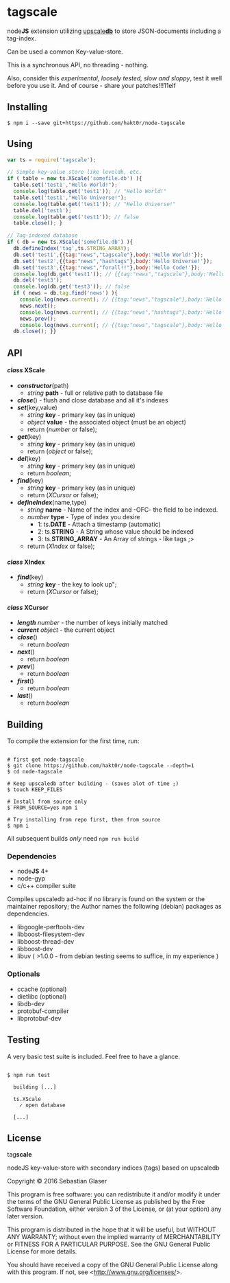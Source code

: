 # tagscale

node**JS** extension utilizing [upscale**db**](https://upscaledb.com/) to store JSON-documents including a tag-index.

Can be used a common Key-value-store.

This is a synchronous API, no threading - nothing.

Also, consider this *experimental, loosely tested, slow and sloppy*, test it well before you use it.
And of course - share your patches!!!11elf

## Installing

```ShellSession
$ npm i --save git+https://github.com/hakt0r/node-tagscale
```

## Using

```JavaScript
var ts = require('tagscale');

// Simple key-value store like leveldb, etc.
if ( table = new ts.XScale('somefile.db') ){
  table.set('test1',"Hello World!");
  console.log(table.get('test1')); // "Hello World!"
  table.set('test1',"Hello Universe!");
  console.log(table.get('test1')); // "Hello Universe!"
  table.del('test1');
  console.log(table.get('test1')); // false
  table.close(); }

// Tag-indexed database
if ( db = new ts.XScale('somefile.db') ){
  db.defineIndex('tag',ts.STRING_ARRAY);
  db.set('test1',{{tag:"news","tagscale"},body:'Hello World!'});
  db.set('test2',{{tag:"news","hashtags"},body:'Hello Universe!'});
  db.set('test3',{{tag:"news","forall!!"},body:'Hello Code!'});
  console.log(db.get('test1')); // {{tag:"news","tagscale"},body:'Hello World!'}
  db.del('test3');
  console.log(db.get('test3')); // false
  if ( news = db.tag.find('news') ){
    console.log(news.current); // {{tag:"news","tagscale"},body:'Hello World!'}
    news.next();
    console.log(news.current); // {{tag:"news","hashtags"},body:'Hello Universe!'}
    news.prev();
    console.log(news.current); // {{tag:"news","tagscale"},body:'Hello World!'}
  db.close(); }}
```
## API

#### *class* **XScale**
  - ***constructor***(path)
    - *string* **path** - full or relative path to database file
  - ***close***() - flush and close database and all it's indexes
  - ***set***(key,value)
    - *string* **key** - primary key (as in unique)
    - *object* **value** - the associated object (must be an object)
    - return (*number* or false);
  - ***get***(key)
    - *string* **key** - primary key (as in unique)
    - return (*object* or false);
  - ***del***(key)
    - *string* **key** - primary key (as in unique)
    - return *boolean*;
  - ***find***(key)
    - *string* **key** - primary key (as in unique)
    - return (*XCursor* or false);
  - ***defineIndex***(name,type)
    - *string* **name** - Name of the index and -OFC- the field to be indexed.
    - *number* **type** - Type of index you desire
      - 1: ts.**DATE** - Attach a timestamp (automatic)
      - 2: ts.**STRING** - A String whose value should be indexed
      - 3: ts.**STRING_ARRAY** - An Array of strings - like tags ;>
    - return (*XIndex* or false);

#### *class* **XIndex**
- ***find***(key)
  - *string* **key** - the key to look up";
  - return (*XCursor* or false);

#### *class* **XCursor**
- ***length*** *number* - the number of keys initially matched
- ***current*** *object* - the current object
- ***close***()
  - return *boolean*
- ***next***()
  - return *boolean*
- ***prev***()
  - return *boolean*
- ***first***()
  - return *boolean*
- ***last***()
  - return *boolean*

## Building

To compile the extension for the first time, run:

```ShellSession

# first get node-tagscale
$ git clone https://github.com/hakt0r/node-tagscale --depth=1
$ cd node-tagscale

# Keep upscaledb after building - (saves alot of time ;)
$ touch KEEP_FILES

# Install from source only
$ FROM_SOURCE=yes npm i

# Try installing from repo first, then from source
$ npm i
```

All subsequent builds *only* need `npm run build`

### Dependencies

  - node**JS** 4+
  - node-gyp
  - c/c++ compiler suite

Compiles upscaledb ad-hoc if no library is found on the system or the maintainer repository;
  the Author names the following (debian) packages as dependencies.

  - libgoogle-perftools-dev
  - libboost-filesystem-dev
  - libboost-thread-dev
  - libboost-dev
  - libuv ( >1.0.0 - from debian testing seems to suffice, in my experience )

### Optionals
  - ccache (optional)
  - dietlibc (optional)
  - libdb-dev
  - protobuf-compiler
  - libprotobuf-dev

## Testing

A very basic test suite is included. Feel free to have a glance.

```ShellSession

$ npm run test

  building [...]

  ts.XScale
    ✓ open database

  [...]

```

## License

tag**scale**

  nodeJS key-value-store with secondary indices (tags) based on upscaledb

  Copyright &copy; 2016 Sebastian Glaser

This program is free software: you can redistribute it and/or modify
it under the terms of the GNU General Public License as published by
the Free Software Foundation, either version 3 of the License, or
(at your option) any later version.

This program is distributed in the hope that it will be useful,
but WITHOUT ANY WARRANTY; without even the implied warranty of
MERCHANTABILITY or FITNESS FOR A PARTICULAR PURPOSE.  See the
GNU General Public License for more details.

You should have received a copy of the GNU General Public License
along with this program.  If not, see &lt;http://www.gnu.org/licenses/&gt;.
